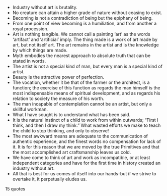  - Industry without art is brutality.
 - No creature can attain a higher grade of nature without ceasing to exist.
 - Becoming is not a contradiction of being but the epiphany of being.
 - From one point of view becoming is a humiliation, and from another a royal procession.
 - Art is nothing tangible. We cannot call a painting ‘art’ as the words ‘artifact’ and ‘artificial’ imply. The thing made is a work of art made by art, but not itself art. The art remains in the artist and is the knowledge by which things are made.
 - Myth embodies the nearest approach to absolute truth that can be stated in words.
 - The artist is not a special kind of man, but every man is a special kind of artist.
 - Beauty is the attractive power of perfection.
 - The vocation, whether it be that of the farmer or the architect, is a function; the exercise of this function as regards the man himself is the most indispensable means of spiritual development, and as regards his relation to society the measure of his worth.
 - The man incapable of contemplation cannot be an artist, but only a skillful workman.
 - What I have sought is to understand what has been said.
 - It is the natural instinct of a child to work from within outwards; “First I think, and then I draw my think.” What wasted efforts we make to teach the child to stop thinking, and only to observe!
 - The most awkward means are adequate to the communication of authentic experience, and the finest words no compensation for lack of it. It is for this reason that we are moved by the true Primitives and that the most accomplished art craftsmanship leaves us cold.
 - We have come to think of art and work as incompatible, or at least independent categories and have for the first time in history created an industry without art.
 - All that is best for us comes of itself into our hands-but if we strive to overtake it, it perpetually eludes us.

15 quotes